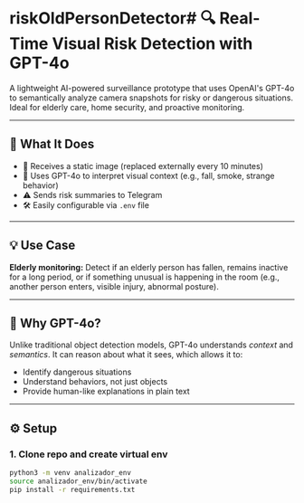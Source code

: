 # riskOldPersonDetector# 🔍 Real-Time Visual Risk Detection with GPT-4o

A lightweight AI-powered surveillance prototype that uses OpenAI's GPT-4o to semantically analyze camera snapshots for risky or dangerous situations. Ideal for elderly care, home security, and proactive monitoring.

---

## 🚀 What It Does

- 📸 Receives a static image (replaced externally every 10 minutes)
- 🧠 Uses GPT-4o to interpret visual context (e.g., fall, smoke, strange behavior)
- ⚠️ Sends risk summaries to Telegram
- 🛠️ Easily configurable via `.env` file

---

## 💡 Use Case

**Elderly monitoring:** Detect if an elderly person has fallen, remains inactive for a long period, or if something unusual is happening in the room (e.g., another person enters, visible injury, abnormal posture).

---

## 🧠 Why GPT-4o?

Unlike traditional object detection models, GPT-4o understands *context* and *semantics*. It can reason about what it sees, which allows it to:
- Identify dangerous situations
- Understand behaviors, not just objects
- Provide human-like explanations in plain text

---

## ⚙️ Setup

### 1. Clone repo and create virtual env

```bash
python3 -m venv analizador_env
source analizador_env/bin/activate
pip install -r requirements.txt
